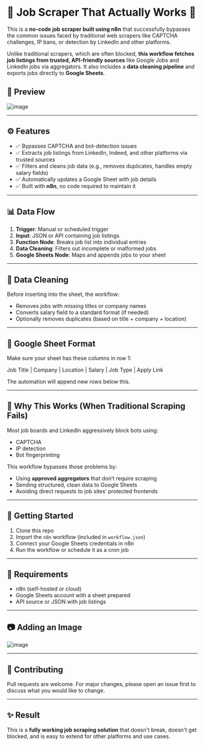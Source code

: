 # 🔎 Job Scraper That Actually Works 🚀

This is a **no-code job scraper built using n8n** that successfully bypasses the common issues faced by traditional web scrapers like CAPTCHA challenges, IP bans, or detection by LinkedIn and other platforms.

Unlike traditional scrapers, which are often blocked, **this workflow fetches job listings from trusted, API-friendly sources** like Google Jobs and LinkedIn jobs via aggregators. It also includes a **data cleaning pipeline** and exports jobs directly to **Google Sheets**.

## 📸 Preview

![image](https://github.com/user-attachments/assets/c2ac4a0f-b3fa-444f-a772-47617af903e4)


---
## ⚙️ Features

- ✅ Bypasses CAPTCHA and bot-detection issues
- ✅ Extracts job listings from LinkedIn, Indeed, and other platforms via trusted sources
- ✅ Filters and cleans job data (e.g., removes duplicates, handles empty salary fields)
- ✅ Automatically updates a Google Sheet with job details
- ✅ Built with **n8n**, no code required to maintain it

---

## 📊 Data Flow

1. **Trigger**: Manual or scheduled trigger
2. **Input**: JSON or API containing job listings
3. **Function Node**: Breaks job list into individual entries
4. **Data Cleaning**: Filters out incomplete or malformed jobs
5. **Google Sheets Node**: Maps and appends jobs to your sheet

---

## 🧹 Data Cleaning

Before inserting into the sheet, the workflow:

- Removes jobs with missing titles or company names
- Converts salary field to a standard format (if needed)
- Optionally removes duplicates (based on title + company + location)

---

## 📁 Google Sheet Format

Make sure your sheet has these columns in row 1:

Job Title | Company | Location | Salary | Job Type | Apply Link


The automation will append new rows below this.

---

## 🧠 Why This Works (When Traditional Scraping Fails)

Most job boards and LinkedIn aggressively block bots using:
- CAPTCHA
- IP detection
- Bot fingerprinting

This workflow bypasses those problems by:
- Using **approved aggregators** that don’t require scraping
- Sending structured, clean data to Google Sheets
- Avoiding direct requests to job sites’ protected frontends

---

## 🚀 Getting Started

1. Clone this repo
2. Import the `n8n` workflow (included in `workflow.json`)
3. Connect your Google Sheets credentials in n8n
4. Run the workflow or schedule it as a cron job

---

## 📌 Requirements

- n8n (self-hosted or cloud)
- Google Sheets account with a sheet prepared
- API source or JSON with job listings

---

## 📷 Adding an Image

![image](https://github.com/user-attachments/assets/e835fa6e-ed6a-441d-8298-2b397db99478)


---

## 🤝 Contributing

Pull requests are welcome. For major changes, please open an issue first to discuss what you would like to change.

---

## ✨ Result

This is a **fully working job scraping solution** that doesn't break, doesn't get blocked, and is easy to extend for other platforms and use cases.


